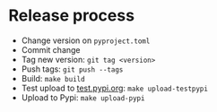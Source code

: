# Release process

- Change version on `pyproject.toml`
- Commit change
- Tag new version: `git tag <version>`
- Push tags: `git push --tags`
- Build: `make build`
- Test upload to [test.pypi.org](https://test.pypi.org): `make upload-testpypi`
- Upload to Pypi: `make upload-pypi`

